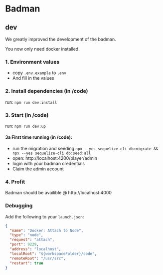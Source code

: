 # Badman

## dev

We greatly improved the development of the badman.

You now only need docker installed.

### 1. Environment values

- copy `.env.example` to `.env`
- And fill in the values

### 2. Install dependencies (in /code)

run: `npm run dev:install`

### 3. Start (in /code)

run: `npm run dev:up`

#### 3a First time running (in /code):

- run the migration and seeding `npx --yes sequelize-cli db:migrate && npx --yes sequelize-cli db:seed:all`
- open: http://localhost:4200/player/admin
- login with your badman credentials
- Claim the admin account

### 4. Profit

Badman should be availible @ http://localhost:4000

### Debugging

Add the following to your `launch.json`:

```json
{
  "name": "Docker: Attach to Node",
  "type": "node",
  "request": "attach",
  "port": 9229,
  "address": "localhost",
  "localRoot": "${workspaceFolder}/code",
  "remoteRoot": "/usr/src",
  "restart": true
}
```
